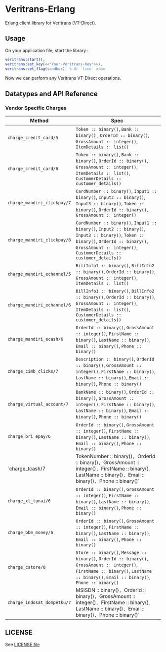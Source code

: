 # Veritrans-Erlang
Erlang client library for Veritrans (VT-Direct).

## Usage

On your application file, start the library :

```erlang
veritrans:start(),
veritrans:set_key(<<"Your-Veritrans-Key">>),
veritrans:set_flag(sandbox). % Or `live` atom
```

Now we can perform any Veritrans VT-Direct operations.

## Datatypes and API Reference

### Vendor Specific Charges
 Method  | Spec 
---------|------
`charge_credit_card/5` | `Token :: binary()`, `Bank :: binary()` , `OrderId :: binary()`, `GrossAmount :: integer()`, `ItemDetails :: list()`
`charge_credit_card/6` | `Token :: binary()`, `Bank :: binary()`, `OrderId :: binary()`, `GrossAmount :: integer()`, `ItemDetails :: list()`, `CustomerDetails :: customer_details()`
`charge_mandiri_clickpay/7` | `CardNumber :: binary()`, `Input1 :: binary()`, `Input2 :: binary()`, `Input3 :: binary()`, `Token :: binary()`, `OrderId :: binary()`, `GrossAmount :: integer()`
`charge_mandiri_clickpay/8` | `CardNumber :: binary()`, `Input1 :: binary()`, `Input2 :: binary()`, `Input3 :: binary()`, `Token :: binary()`, `OrderId :: binary()`, `GrossAmount :: integer()`, `CustomerDetails :: customer_details()`
`charge_mandiri_echannel/5` | `BillInfo1 :: binary()`, `BillInfo2 :: binary()`, `OrderId :: binary()`, `GrossAmount :: integer()`, `ItemDetails :: list()`
`charge_mandiri_echannel/6` | `BillInfo1 :: binary()`, `BillInfo2 :: binary()`, `OrderId :: binary()`, `GrossAmount :: integer()`, `ItemDetails :: list()`, `CustomerDetails :: customer_details()`
`charge_mandiri_ecash/6` | `OrderId :: binary()`, `GrossAmount :: integer()`, `FirstName :: binary()`, `LastName :: binary()`, `Email :: binary()`, `Phone :: binary()`
`charge_cimb_clicks/7` | `Description :: binary()`, `OrderId :: binary()`, `GrossAmount :: integer()`, `FirstName :: binary()`, `LastName :: binary()`, `Email :: binary()`, `Phone :: binary()`
`charge_virtual_account/7` | `BankName :: binary()`, `OrderId :: binary()`, `GrossAmount :: integer()`, `FirstName :: binary()`, `LastName :: binary()`, `Email :: binary()`, `Phone :: binary()`
`charge_bri_epay/6` | `OrderId :: binary()`, `GrossAmount :: integer()`, `FirstName :: binary()`, `LastName :: binary()`, `Email :: binary()`, `Phone :: binary()`
`charge_tcash/7 | TokenNumber :: binary()`, `OrderId :: binary()`, `GrossAmount :: integer()`, `FirstName :: binary()`, `LastName :: binary()`, `Email :: binary()`, `Phone :: binary()`
`charge_xl_tunai/6` | `OrderId :: binary()`, `GrossAmount :: integer()`, `FirstName :: binary()`, `LastName :: binary()`, `Email :: binary()`, `Phone :: binary()`
`charge_bbm_money/6` | `OrderId :: binary()`, `GrossAmount :: integer()`, `FirstName :: binary()`, `LastName :: binary()`, `Email :: binary()`, `Phone :: binary()`
`charge_cstore/8` | `Store :: binary()`, `Message :: binary()`, `OrderId :: binary()`, `GrossAmount :: integer()`, `FirstName :: binary()`, `LastName :: binary()`, `Email :: binary()`, `Phone :: binary()`
`charge_indosat_dompetku/7` | MSISDN :: binary()`, `OrderId :: binary()`, `GrossAmount :: integer()`, `FirstName :: binary()`, `LastName :: binary()`, `Email :: binary()`, `Phone :: binary()`

## LICENSE

See [LICENSE file](https://github.com/toopay/veritrans-erlang/blob/master/LICENSE)